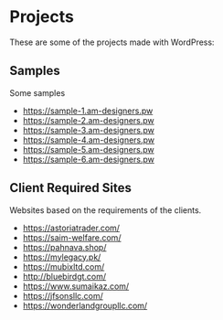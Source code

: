 # Projects

These are some of the projects made with WordPress:

## Samples

Some samples

- https://sample-1.am-designers.pw
- https://sample-2.am-designers.pw
- https://sample-3.am-designers.pw
- https://sample-4.am-designers.pw
- https://sample-5.am-designers.pw
- https://sample-6.am-designers.pw

## Client Required Sites

Websites based on the requirements of the clients.

- https://astoriatrader.com/
- https://saim-welfare.com/
- https://pahnava.shop/
- https://mylegacy.pk/
- https://mubixltd.com/
- http://bluebirdgt.com/
- https://www.sumaikaz.com/
- https://jfsonsllc.com/
- https://wonderlandgroupllc.com/
